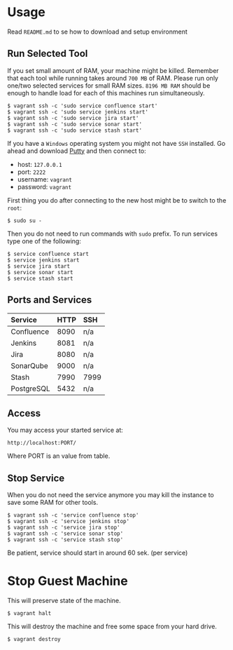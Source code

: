 # Usage

Read `README.md` to se how to download and setup environment

## Run Selected Tool

If you set small amount of RAM, your machine might be killed.
Remember that each tool while running takes around `700 MB` of RAM.
Please run only one/two selected services for small RAM sizes.
`8196 MB RAM` should be enough to handle load for each of this machines run simultaneously.

    $ vagrant ssh -c 'sudo service confluence start'
    $ vagrant ssh -c 'sudo service jenkins start'
    $ vagrant ssh -c 'sudo service jira start'
    $ vagrant ssh -c 'sudo service sonar start'
    $ vagrant ssh -c 'sudo service stash start'

If you have a `Windows` operating system you might not have `SSH` installed.
Go ahead and download [Putty](http://the.earth.li/~sgtatham/putty/latest/x86/putty.exe) and then connect to:

- host: `127.0.0.1`
- port: `2222`
- username: `vagrant`
- password: `vagrant`

First thing you do after connecting to the new host might be to switch to the `root`:

    $ sudo su -

Then you do not need to run commands with `sudo` prefix.
To run services type one of the following:

    $ service confluence start
    $ service jenkins start
    $ service jira start
    $ service sonar start
    $ service stash start

## Ports and Services

| Service    | HTTP | SSH  |
|:-----------|:-----|:-----|
| Confluence | 8090 | n/a  |
| Jenkins    | 8081 | n/a  |
| Jira       | 8080 | n/a  |
| SonarQube  | 9000 | n/a  |
| Stash      | 7990 | 7999 |
| PostgreSQL | 5432 | n/a  |

## Access

You may access your started service at:

    http://localhost:PORT/

Where PORT is an value from table.

## Stop Service

When you do not need the service anymore you may kill the instance to save some RAM for other tools.

    $ vagrant ssh -c 'service confluence stop'
    $ vagrant ssh -c 'service jenkins stop'
    $ vagrant ssh -c 'service jira stop'
    $ vagrant ssh -c 'service sonar stop'
    $ vagrant ssh -c 'service stash stop'

Be patient, service should start in around 60 sek. (per service)

# Stop Guest Machine

This will preserve state of the machine.

    $ vagrant halt

This will destroy the machine and free some space from your hard drive.

    $ vagrant destroy

